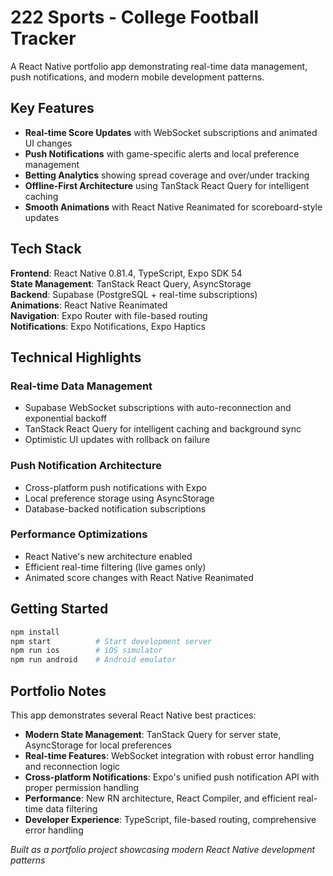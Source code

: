 # 222 Sports - College Football Tracker

A React Native portfolio app demonstrating real-time data management, push notifications, and modern mobile development patterns.

## Key Features

- **Real-time Score Updates** with WebSocket subscriptions and animated UI changes
- **Push Notifications** with game-specific alerts and local preference management  
- **Betting Analytics** showing spread coverage and over/under tracking
- **Offline-First Architecture** using TanStack React Query for intelligent caching
- **Smooth Animations** with React Native Reanimated for scoreboard-style updates

## Tech Stack

**Frontend**: React Native 0.81.4, TypeScript, Expo SDK 54  
**State Management**: TanStack React Query, AsyncStorage  
**Backend**: Supabase (PostgreSQL + real-time subscriptions)  
**Animations**: React Native Reanimated  
**Navigation**: Expo Router with file-based routing  
**Notifications**: Expo Notifications, Expo Haptics

## Technical Highlights

### Real-time Data Management
- Supabase WebSocket subscriptions with auto-reconnection and exponential backoff
- TanStack React Query for intelligent caching and background sync
- Optimistic UI updates with rollback on failure

### Push Notification Architecture  
- Cross-platform push notifications with Expo
- Local preference storage using AsyncStorage
- Database-backed notification subscriptions

### Performance Optimizations
- React Native's new architecture enabled
- Efficient real-time filtering (live games only)
- Animated score changes with React Native Reanimated

## Getting Started

```bash
npm install
npm start          # Start development server
npm run ios        # iOS simulator  
npm run android    # Android emulator
```

## Portfolio Notes

This app demonstrates several React Native best practices:

- **Modern State Management**: TanStack Query for server state, AsyncStorage for local preferences
- **Real-time Features**: WebSocket integration with robust error handling and reconnection logic  
- **Cross-platform Notifications**: Expo's unified push notification API with proper permission handling
- **Performance**: New RN architecture, React Compiler, and efficient real-time data filtering
- **Developer Experience**: TypeScript, file-based routing, comprehensive error handling

*Built as a portfolio project showcasing modern React Native development patterns*